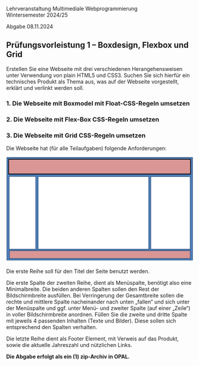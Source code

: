 Lehrveranstaltung Multimediale Webprogrammierung <br>
Wintersemester 2024/25

Abgabe 08.11.2024

## Prüfungsvorleistung 1 – Boxdesign, Flexbox und Grid

Erstellen Sie eine Webseite mit drei verschiedenen Herangehensweisen unter Verwendung von plain HTML5 und CSS3. 
Suchen Sie sich hierfür ein technisches Produkt als Thema aus, was auf der Webseite vorgestellt, erklärt und verlinkt 
werden soll.

### 1. Die Webseite mit Boxmodel mit Float-CSS-Regeln umsetzen

### 2. Die Webseite mit Flex-Box CSS-Regeln umsetzen

### 3. Die Webseite mit Grid CSS-Regeln umsetzen

Die Webseite hat (für alle Teilaufgaben) folgende Anforderungen:

<img src="images/b1/1b.png" alt="3x3-Grid">

Die erste Reihe soll für den Titel der Seite benutzt werden. 

Die erste Spalte der zweiten Reihe, dient als Menüspalte, benötigt also eine Minimalbreite. Die beiden anderen Spalten 
sollen den Rest der Bildschirmbreite ausfüllen. Bei Verringerung der Gesamtbreite sollen die rechte und mittlere Spalte 
nacheinander nach unten „fallen“ und sich unter der Menüspalte und ggf. unter Menü- und zweiter Spalte (auf einer „Zeile“) 
in voller Bildschirmbreite anordnen. Füllen Sie die zweite und dritte Spalte mit jeweils 4 passenden Inhalten (Texte und Bilder). Diese sollen sich 
entsprechend den Spalten verhalten.

Die letzte Reihe dient als Footer Element, mit Verweis auf das Produkt, sowie die aktuelle Jahreszahl und nützlichen Links.

**Die Abgabe erfolgt als ein (1) zip-Archiv in OPAL.**